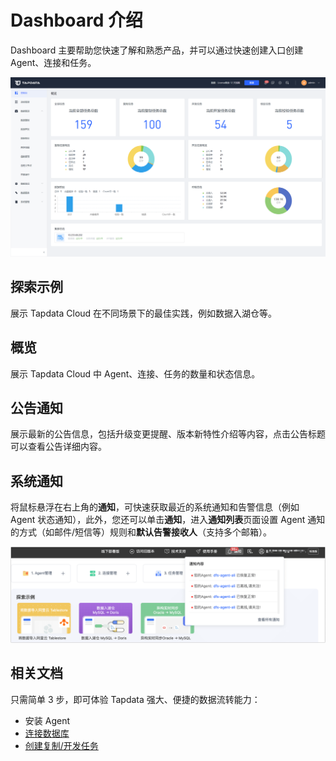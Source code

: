 # Dashboard 介绍

Dashboard 主要帮助您快速了解和熟悉产品，并可以通过快速创建入口创建 Agent、连接和任务。

![](../images/workshop.png)

## 探索示例

展示 Tapdata Cloud 在不同场景下的最佳实践，例如数据入湖仓等。



## 概览

展示 Tapdata Cloud 中 Agent、连接、任务的数量和状态信息。



## 公告通知

展示最新的公告信息，包括升级变更提醒、版本新特性介绍等内容，点击公告标题可以查看公告详细内容。



## <span id="notifications">系统通知</span>

将鼠标悬浮在右上角的**通知**，可快速获取最近的系统通知和告警信息（例如 Agent 状态通知），此外，您还可以单击**通知**，进入**通知列表**页面设置 Agent 通知的方式（如邮件/短信等）规则和**默认告警接收人**（支持多个邮箱）。

![system_notice](../images/system_notice.png)

## 相关文档

只需简单 3 步，即可体验 Tapdata 强大、便捷的数据流转能力：

* 安装 Agent
* [连接数据库](../quick-start/connect-database.md)
* [创建复制/开发任务](../quick-start/create-task.md)
